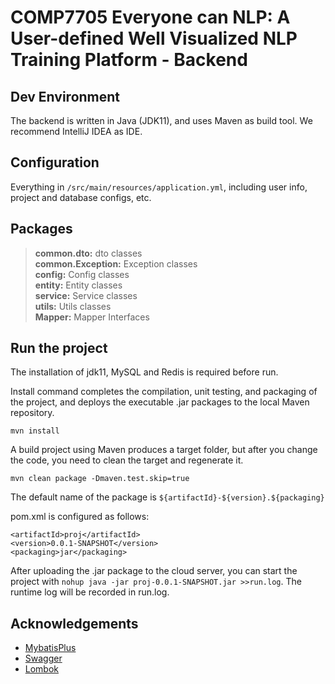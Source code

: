 # COMP7705 Everyone can NLP: A User-defined Well Visualized NLP Training Platform - Backend


## Dev Environment

The backend is written in Java (JDK11), and uses Maven as build tool. We recommend IntelliJ IDEA as IDE.

## Configuration

Everything in `/src/main/resources/application.yml`, including user info, project and database configs, etc.

## Packages

> **common.dto:** dto classes  
> **common.Exception:** Exception classes  
> **config:** Config classes  
> **entity:** Entity classes    
> **service:** Service classes  
> **utils:** Utils classes  
> **Mapper:** Mapper Interfaces

## Run the project

The installation of jdk11, MySQL and Redis is required before run.

Install command completes the compilation, unit testing, and packaging of the project, and deploys the executable .jar packages to the local Maven repository.

`mvn install`

A build project using Maven produces a target folder, but after you change the code, you need to clean the target and regenerate it.

`mvn clean package -Dmaven.test.skip=true`

The default name of the package is `${artifactId}-${version}.${packaging}`

pom.xml is configured as follows:

```
<artifactId>proj</artifactId>
<version>0.0.1-SNAPSHOT</version>
<packaging>jar</packaging>
```

After uploading the .jar package to the cloud server, you can start the project with `nohup java -jar proj-0.0.1-SNAPSHOT.jar >>run.log`. The runtime log will be recorded in run.log.

## Acknowledgements

- [MybatisPlus](https://github.com/baomidou/mybatis-plus)
- [Swagger](https://github.com/swagger-api)
- [Lombok](https://github.com/rzwitserloot)
